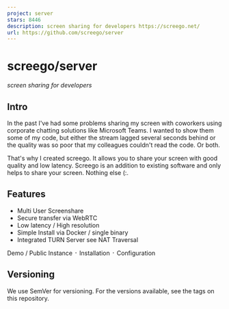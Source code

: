 ```yaml
---
project: server
stars: 8446
description: screen sharing for developers https://screego.net/
url: https://github.com/screego/server
---
```


screego/server
==============

_screen sharing for developers_

Intro
-----

In the past I've had some problems sharing my screen with coworkers using corporate chatting solutions like Microsoft Teams. I wanted to show them some of my code, but either the stream lagged several seconds behind or the quality was so poor that my colleagues couldn't read the code. Or both.

That's why I created screego. It allows you to share your screen with good quality and low latency. Screego is an addition to existing software and only helps to share your screen. Nothing else (:.

Features
--------

-   Multi User Screenshare
-   Secure transfer via WebRTC
-   Low latency / High resolution
-   Simple Install via Docker / single binary
-   Integrated TURN Server see NAT Traversal

Demo / Public Instance ᛫ Installation ᛫ Configuration

Versioning
----------

We use SemVer for versioning. For the versions available, see the tags on this repository.
